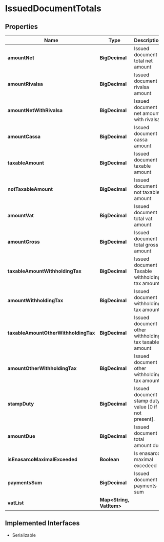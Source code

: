 

# IssuedDocumentTotals


## Properties

| Name | Type | Description | Notes |
|------------ | ------------- | ------------- | -------------|
|**amountNet** | **BigDecimal** | Issued document total net amount |  [optional] |
|**amountRivalsa** | **BigDecimal** | Issued document rivalsa amount |  [optional] |
|**amountNetWithRivalsa** | **BigDecimal** | Issued document net amount with rivalsa |  [optional] |
|**amountCassa** | **BigDecimal** | Issued document cassa amount |  [optional] |
|**taxableAmount** | **BigDecimal** | Issued document taxable amount |  [optional] |
|**notTaxableAmount** | **BigDecimal** | Issued document not taxable amount |  [optional] |
|**amountVat** | **BigDecimal** | Issued document total vat amount |  [optional] |
|**amountGross** | **BigDecimal** | Issued document total gross amount |  [optional] |
|**taxableAmountWithholdingTax** | **BigDecimal** | Issued document Taxable withholding tax amount |  [optional] |
|**amountWithholdingTax** | **BigDecimal** | Issued document withholding tax amount |  [optional] |
|**taxableAmountOtherWithholdingTax** | **BigDecimal** | Issued document other withholding tax taxable amount |  [optional] |
|**amountOtherWithholdingTax** | **BigDecimal** | Issued document other withholding tax amount |  [optional] |
|**stampDuty** | **BigDecimal** | Issued document stamp duty value [0 if not present]. |  [optional] |
|**amountDue** | **BigDecimal** | Issued document total amount due |  [optional] |
|**isEnasarcoMaximalExceeded** | **Boolean** | Is enasarco maximal excedeed |  [optional] |
|**paymentsSum** | **BigDecimal** | Issued document payments sum |  [optional] |
|**vatList** | **Map&lt;String, VatItem&gt;** |  |  [optional] |


## Implemented Interfaces

* Serializable


